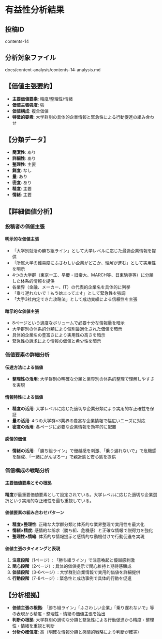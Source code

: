 # 有益性分析結果

## 投稿ID
contents-14

## 分析対象ファイル
docs/content-analysis/contents-14-analysis.md

## 【価値主張要約】
- **主要価値要素**: 精度/整理性/情緒
- **価値主張強度**: 強
- **価値構成**: 複合価値
- **特徴的要素**: 大学群別の具体的企業情報と緊急性による行動促進の組み合わせ

## 【分類データ】
- **簡潔性**: あり
- **詳細性**: あり
- **整理性**: 主要
- **鮮度**: なし
- **量**: あり
- **密度**: あり
- **精度**: 主要
- **情緒**: 主要

## 【詳細価値分析】

### 投稿者の価値主張

#### 明示的な価値主張
- 「大学別就活の勝ち組ライン」として大学レベルに応じた最適企業情報を提供
- 「所属大学の難易度にふさわしい企業がどこか、理解が進む」として実用性を明示
- 4つの大学群（東京一工、早慶・旧帝大、MARCH等、日東駒専等）に分類した体系的情報を提供
- 各業界（金融、メーカー、IT）の代表的企業名を具体的に列挙
- 「乗り遅れないで！もう始まってます」として緊急性を強調
- 「大手3社内定できた攻略法」として成功実績による信頼性を主張

#### 暗示的な価値主張
- 8ページという適度なボリュームで必要十分な情報量を暗示
- 大学群別の体系的分類により個別最適化された価値を暗示
- 具体的企業名の豊富さにより実用性の高さを暗示
- 緊急性の訴求により情報の価値と希少性を暗示

### 価値要素の詳細分析

#### 伝達方法による価値
- **整理性の活用**: 大学群別の明確な分類と業界別の体系的整理で理解しやすさを実現

#### 情報特性による価値
- **精度の活用**: 大学レベルに応じた適切な企業分類により実用的な正確性を保証
- **量の活用**: 4つの大学群×3業界の豊富な企業情報で幅広いニーズに対応
- **密度の活用**: 各ページに必要な企業情報を効率的に配置

#### 感情的価値
- **情緒の活用**: 「勝ち組ライン」で優越感を刺激、「乗り遅れないで」で危機感を醸成、「一緒にがんばろー」で親近感と安心感を提供

### 価値構成の戦略分析

#### 主要価値要素とその根拠
**精度**が最重要価値要素として設定されている。大学レベルに応じた適切な企業選択という実用的な正確性を最も重視している。

#### 価値要素の組み合わせパターン
- **精度×整理性**: 正確な大学群分類と体系的な業界整理で実用性を最大化
- **情緒×精度**: 感情的な訴求（勝ち組、危機感）と正確な情報で説得力を強化
- **整理性×情緒**: 体系的な情報提示と感情的な動機付けで行動促進を実現

#### 価値主張のタイミングと表現
1. **注意段階**（1ページ）: 「勝ち組ライン」で注意喚起と優越感刺激
2. **関心段階**（2ページ）: 具体的価値提示で関心維持と期待感醸成
3. **価値段階**（3-6ページ）: 大学群別企業情報で実用的価値を詳細提供
4. **行動段階**（7-8ページ）: 緊急性と成功事例で具体的行動を促進

## 【分析根拠】
- **価値主張の根拠**: 「勝ち組ライン」「ふさわしい企業」「乗り遅れないで」等の表現から精度・整理性・情緒の価値主張を抽出
- **判断の根拠**: 大学群別の適切な分類と緊急性による行動促進から精度・整理性・情緒を重視と判断
- **分析の確信度**: 高（明確な情報分類と感情的戦略により判断が確実）